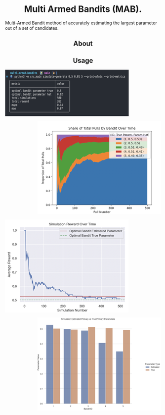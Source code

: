 <h1 align="center">
Multi Armed Bandits (MAB).
</h1>

<p>
Multi-Armed Bandit method of accurately estimating the largest parameter out of a set of candidates.
</p>

<h2  align="center">
About
</h2>

<h2  align="center">
Usage
</h2>

<p align="left">
<img width="400" height="150" src="img/sim_metrics.png"/>
</p>

<p align="right">
<img width="400" height="300" src="img/sim_pulls.png"/>
</p>

<p align="left">
<img width="400" height="300" src="img/sim_reward.png"/>
</p>

<p align="right">
<img width="400" height="300" src="img/sim_residuals.png"/>
</p>